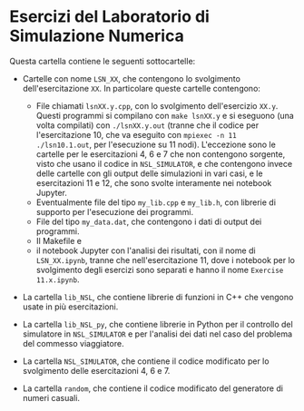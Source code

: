 # Esercizi del Laboratorio di Simulazione Numerica

Questa cartella contiene le seguenti sottocartelle:

* Cartelle con nome `LSN_XX`, che contengono lo svolgimento dell'esercitazione `XX`. In particolare queste cartelle contengono:
    * File chiamati `lsnXX.y.cpp`, con lo svolgimento dell'esercizio `XX.y`. Questi programmi si compilano con `make lsnXX.y` e si eseguono (una volta compilati) con `./lsnXX.y.out` (tranne che il codice per l'esercitazione 10, che va eseguito con `mpiexec -n 11 ./lsn10.1.out`, per l'esecuzione su 11 nodi). L'eccezione sono le cartelle per le esercitazioni 4, 6 e 7 che non contengono sorgente, visto che usano il codice in `NSL_SIMULATOR`, e che contengono invece delle cartelle con gli output delle simulazioni in vari casi, e le esercitazioni 11 e 12, che sono svolte interamente nei notebook Jupyter.
    * Eventualmente file del tipo `my_lib.cpp` e `my_lib.h`, con librerie di supporto per l'esecuzione dei programmi.
    * File del tipo `my_data.dat`, che contengono i dati di output dei programmi.
    * Il Makefile e 
    * il notebook Jupyter con l'analisi dei risultati, con il nome di `LSN_XX.ipynb`, tranne che nell'esercitazione 11, dove i notebook per lo svolgimento degli esercizi sono separati e hanno il nome `Exercise 11.x.ipynb`.

* La cartella `lib_NSL`, che contiene librerie di funzioni in C++ che vengono usate in più esercitazioni.

* La cartella `lib_NSL_py`, che contiene librerie in Python per il controllo del simulatore in `NSL_SIMULATOR` e per l'analisi dei dati nel caso del problema del commesso viaggiatore.

* La cartella `NSL_SIMULATOR`, che contiene il codice modificato per lo svolgimento delle esercitazioni 4, 6 e 7.

* La cartella `random`, che contiene il codice modificato del generatore di numeri casuali.
